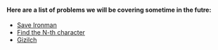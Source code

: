 #### Here are a list of problems we will be covering sometime in the futre:

* [Save Ironman](https://practice.geeksforgeeks.org/problems/save-ironman/0)
* [Find the N-th character](https://practice.geeksforgeeks.org/problems/find-the-n-th-character/0)
* [Gizilch](http://poj.org/problem?id=1078)